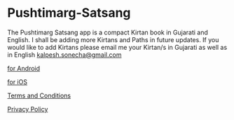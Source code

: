# Pushtimarg-Satsang
The Pushtimarg Satsang app is a compact Kirtan book in Gujarati and English. I shall be adding more Kirtans and Paths in future updates. If you would like to add Kirtans please email me your Kirtan/s in Gujarati as well as in English kalpesh.sonecha@gmail.com








[for Android](https://play.google.com/store/apps/details?id=com.krishna.kalpesh.pushtimargsatsang)











[for iOS]()












[Terms and Conditions](https://github.com/PushtimargKirtans/PushtimargKirtans/blob/8f150493e7a279d6074a4da6267a0c79a961c023/Terms%20and%20Conditions.md)











[Privacy Policy](https://github.com/PushtimargKirtans/PushtimargKirtans/blob/8f150493e7a279d6074a4da6267a0c79a961c023/Privacy%20Policy.md)
